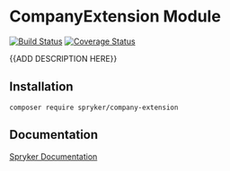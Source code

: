 # CompanyExtension Module
[![Build Status](https://travis-ci.org/spryker/company-extension.svg)](https://travis-ci.org/spryker/company-extension)
[![Coverage Status](https://coveralls.io/repos/github/spryker/company-extension/badge.svg)](https://coveralls.io/github/spryker/company-extension)

{{ADD DESCRIPTION HERE}}

## Installation

```
composer require spryker/company-extension
```

## Documentation

[Spryker Documentation](https://academy.spryker.com/developing_with_spryker/module_guide/modules.html)
